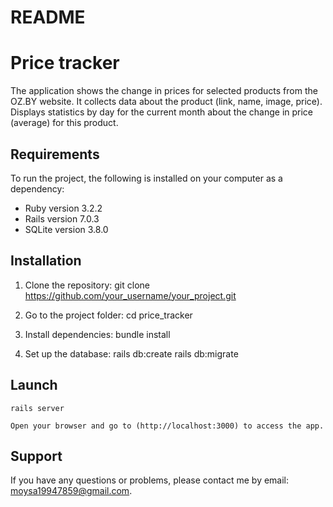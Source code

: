 # README

# Price tracker

The application shows the change in prices for selected products from the OZ.BY website.
It collects data about the product (link, name, image, price).
Displays statistics by day for the current month about the change in price (average) for this product.

## Requirements

To run the project, the following is installed on your computer as a dependency:
- Ruby version 3.2.2
- Rails version 7.0.3
- SQLite version 3.8.0

## Installation

1. Clone the repository:
    git clone https://github.com/your_username/your_project.git

2. Go to the project folder:
    cd price_tracker

3. Install dependencies:
    bundle install

4. Set up the database:
   rails db:create
   rails db:migrate

## Launch

    rails server

    Open your browser and go to (http://localhost:3000) to access the app.

## Support

If you have any questions or problems, please contact me by email: moysa19947859@gmail.com.






